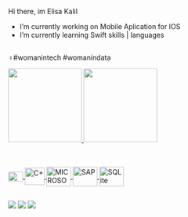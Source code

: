 Hi there, im Elisa Kalil

- I’m currently working on Mobile Aplication for IOS
- I’m currently learning Swift skills | languages
##
♀️#womanintech #womanindata

 <div>
  <a href="https://github.com/elisakalil">
  <img height="150em" src="https://github-readme-stats.vercel.app/api?username=elisakalil&show_icons=true&theme=onedark&include_all_commits=true&count_private=true"/>
  <img height="150em" src="https://github-readme-stats.vercel.app/api/top-langs/?username=elisakalil&layout=compact&langs_count=7&theme=onedark"/>
</div>

##

<div style="display: inline_block"><br>
  <img align="center" alt="C" height="20" width="30" src="https://img.shields.io/badge/C-00599C?style=for-the-badge&logo=c&logoColor=white">
  <img align="center" alt="C+" height="35" width="40" src="https://img.shields.io/badge/C%2B%2B-00599C?style=for-the-badge&logo=c%2B%2B&logoColor=white">
  <img align="center" alt="MICROSOFT" height="40" width="50" src="https://img.shields.io/badge/SQLite-07405E?style=for-the-badge&logo=sqlite&logoColor=white">
  <img align="center" alt="SAP" height="40" width="50" src="https://img.shields.io/badge/SQLite-07405E?style=for-the-badge&logo=sqlite&logoColor=white">
  <img align="center" alt="SQLite" height="40" width="50" src="https://img.shields.io/badge/SQLite-07405E?style=for-the-badge&logo=sqlite&logoColor=white">
</div>
  
  ##
 
<div> 
  <a href="https://instagram.com/elisakalil_" target="_blank"><img src="https://img.shields.io/badge/-Instagram-%23E4405F?style=for-the-badge&logo=instagram&logoColor=white" target="_blank"></a>
  <a href = "mailto:elisakalilelias@gmail.com"><img src="https://img.shields.io/badge/-Gmail-%23333?style=for-the-badge&logo=gmail&logoColor=white" target="_blank"></a>
  <a href="https://www.linkedin.com/in/elisa-kalil-886524124/" target="_blank"><img src="https://img.shields.io/badge/-LinkedIn-%230077B5?style=for-the-badge&logo=linkedin&logoColor=white" target="_blank"></a> 
 
</div>

